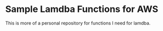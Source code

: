 # Sample Lamdba Functions for AWS
This is more of a personal repository for functions I need for lamdba.  
